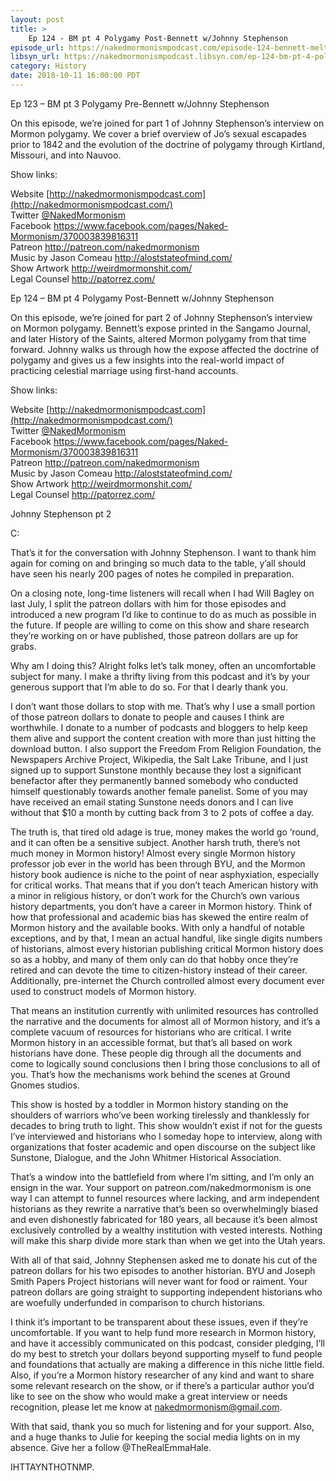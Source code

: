 ```yaml
---
layout: post
title: >
    Ep 124 - BM pt 4 Polygamy Post-Bennett w/Johnny Stephenson
episode_url: https://nakedmormonismpodcast.com/episode-124-bennett-meltdown-pt-4-polygamy-post-bennett-wjohnny-stephenson/
libsyn_url: https://nakedmormonismpodcast.libsyn.com/ep-124-bm-pt-4-polygamy-post-bennett-wjohnny-stephenson
category: History
date: 2018-10-11 16:00:00 PDT
---
```


Ep 123 – BM pt 3 Polygamy Pre-Bennett w/Johnny Stephenson

On this episode, we’re joined for part 1 of Johnny Stephenson’s
interview on Mormon polygamy. We cover a brief overview of Jo’s sexual
escapades prior to 1842 and the evolution of the doctrine of polygamy
through Kirtland, Missouri, and into Nauvoo.

Show links:

Website [http://nakedmormonismpodcast.com](http://nakedmormonismpodcast.com/)  
Twitter [@NakedMormonism](https://twitter.com/NakedMormonism)  
Facebook <https://www.facebook.com/pages/Naked-Mormonism/370003839816311>  
Patreon <http://patreon.com/nakedmormonism>  
Music by Jason Comeau <http://aloststateofmind.com/>  
Show Artwork <http://weirdmormonshit.com/>  
Legal Counsel <http://patorrez.com/>

Ep 124 – BM pt 4 Polygamy Post-Bennett w/Johnny Stephenson

On this episode, we’re joined for part 2 of Johnny Stephenson’s
interview on Mormon polygamy. Bennett’s expose printed in the Sangamo
Journal, and later History of the Saints, altered Mormon polygamy from
that time forward. Johnny walks us through how the expose affected the
doctrine of polygamy and gives us a few insights into the real-world
impact of practicing celestial marriage using first-hand accounts.

Show links:

Website [http://nakedmormonismpodcast.com](http://nakedmormonismpodcast.com/)  
Twitter [@NakedMormonism](https://twitter.com/NakedMormonism)  
Facebook <https://www.facebook.com/pages/Naked-Mormonism/370003839816311>  
Patreon <http://patreon.com/nakedmormonism>  
Music by Jason Comeau <http://aloststateofmind.com/>  
Show Artwork <http://weirdmormonshit.com/>  
Legal Counsel <http://patorrez.com/>

Johnny Stephenson pt 2

C:

That’s it for the conversation with Johnny Stephenson. I want to thank
him again for coming on and bringing so much data to the table, y’all
should have seen his nearly 200 pages of notes he compiled in
preparation.

On a closing note, long-time listeners will recall when I had Will
Bagley on last July, I split the patreon dollars with him for those
episodes and introduced a new program I’d like to continue to do as much
as possible in the future. If people are willing to come on this show
and share research they’re working on or have published, those patreon
dollars are up for grabs.

Why am I doing this? Alright folks let’s talk money, often an
uncomfortable subject for many. I make a thrifty living from this
podcast and it’s by your generous support that I’m able to do so. For
that I dearly thank you.

I don’t want those dollars to stop with me. That’s why I use a small
portion of those patreon dollars to donate to people and causes I think
are worthwhile. I donate to a number of podcasts and bloggers to help
keep them alive and support the content creation with more than just
hitting the download button. I also support the Freedom From Religion
Foundation, the Newspapers Archive Project, Wikipedia, the Salt Lake
Tribune, and I just signed up to support Sunstone monthly because they
lost a significant benefactor after they permanently banned somebody who
conducted himself questionably towards another female panelist. Some of
you may have received an email stating Sunstone needs donors and I can
live without that $10 a month by cutting back from 3 to 2 pots of coffee
a day.

The truth is, that tired old adage is true, money makes the world go
‘round, and it can often be a sensitive subject. Another harsh truth,
there’s not much money in Mormon history\! Almost every single Mormon
history professor job ever in the world has been through BYU, and the
Mormon history book audience is niche to the point of near asphyxiation,
especially for critical works. That means that if you don’t teach
American history with a minor in religious history, or don’t work for
the Church’s own various history departments, you don’t have a career in
Mormon history. Think of how that professional and academic bias has
skewed the entire realm of Mormon history and the available books. With
only a handful of notable exceptions, and by that, I mean an actual
handful, like single digits numbers of historians, almost every
historian publishing critical Mormon history does so as a hobby, and
many of them only can do that hobby once they’re retired and can devote
the time to citizen-history instead of their career. Additionally,
pre-internet the Church controlled almost every document ever used to
construct models of Mormon history.

That means an institution currently with unlimited resources has
controlled the narrative and the documents for almost all of Mormon
history, and it’s a complete vacuum of resources for historians who are
critical. I write Mormon history in an accessible format, but that’s all
based on work historians have done. These people dig through all the
documents and come to logically sound conclusions then I bring those
conclusions to all of you. That’s how the mechanisms work behind the
scenes at Ground Gnomes studios.

This show is hosted by a toddler in Mormon history standing on the
shoulders of warriors who’ve been working tirelessly and thanklessly for
decades to bring truth to light. This show wouldn’t exist if not for the
guests I’ve interviewed and historians who I someday hope to interview,
along with organizations that foster academic and open discourse on the
subject like Sunstone, Dialogue, and the John Whitmer Historical
Association.

That’s a window into the battlefield from where I’m sitting, and I’m
only an ensign in the war. Your support on patreon.com/nakedmormonism is
one way I can attempt to funnel resources where lacking, and arm
independent historians as they rewrite a narrative that’s been so
overwhelmingly biased and even dishonestly fabricated for 180 years, all
because it’s been almost exclusively controlled by a wealthy institution
with vested interests. Nothing will make this sharp divide more stark
than when we get into the Utah years.

With all of that said, Johnny Stephensen asked me to donate his cut of
the patreon dollars for his two episodes to another historian. BYU and
Joseph Smith Papers Project historians will never want for food or
raiment. Your patreon dollars are going straight to supporting
independent historians who are woefully underfunded in comparison to
church historians.

I think it’s important to be transparent about these issues, even if
they’re uncomfortable. If you want to help fund more research in Mormon
history, and have it accessibly communicated on this podcast, consider
pledging, I’ll do my best to stretch your dollars beyond supporting
myself to fund people and foundations that actually are making a
difference in this niche little field. Also, if you’re a Mormon history
researcher of any kind and want to share some relevant research on the
show, or if there’s a particular author you’d like to see on the show
who would make a great interview or needs recognition, please let me
know at <nakedmormonism@gmail.com>.

With that said, thank you so much for listening and for your support.
Also, and a huge thanks to Julie for keeping the social media lights on
in my absence. Give her a follow @TheRealEmmaHale.

IHTTAYNTHOTNMP.
